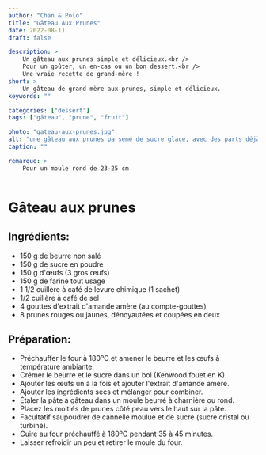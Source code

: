 ```yaml
---
author: "Chan & Polo"
title: "Gâteau Aux Prunes"
date: 2022-08-11
draft: false

description: >
    Un gâteau aux prunes simple et délicieux.<br />
    Pour un goûter, un en-cas ou un bon dessert.<br />
    Une vraie recette de grand-mère !
short: >
    Un gâteau de grand-mère aux prunes, simple et délicieux.
keywords: ""

categories: ["dessert"]
tags: ["gâteau", "prune", "fruit"]

photo: "gateau-aux-prunes.jpg"
alt: "une gâteau aux prunes parsemé de sucre glace, avec des parts déjà coupées"
caption: ""

remarque: >
    Pour un moule rond de 23-25 ​​cm
---
```


# Gâteau aux prunes
## Ingrédients:
- 150 g de beurre non salé  
- 150 g de sucre en poudre  
- 150 g d'œufs (3 gros œufs)  
- 150 g de farine tout usage  
- 1 1/2 cuillère à café de levure chimique (1 sachet)  
- 1/2 cuillère à café de sel
- 4 gouttes d'extrait d'amande amère (au compte-gouttes)  
- 8 prunes rouges ou jaunes, dénoyautées et coupées en deux  

## Préparation:
- Préchauffer le four à 180ºC et amener le beurre et les œufs à température ambiante.  
- Crémer le beurre et le sucre dans un bol (Kenwood fouet en K).  
- Ajouter les œufs un à la fois et ajouter l'extrait d'amande amère.  
- Ajouter les ingrédients secs et mélanger pour combiner.  
- Étaler la pâte à gâteau dans un moule beurré à charnière ou rond.  
- Placez les moitiés de prunes côté peau vers le haut sur la pâte.  
- Facultatif saupoudrer de cannelle moulue et de sucre (sucre cristal ou turbiné).  
- Cuire au four préchauffé à 180ºC pendant 35 à 45 minutes.  
- Laisser refroidir un peu et retirer le moule du four.  
